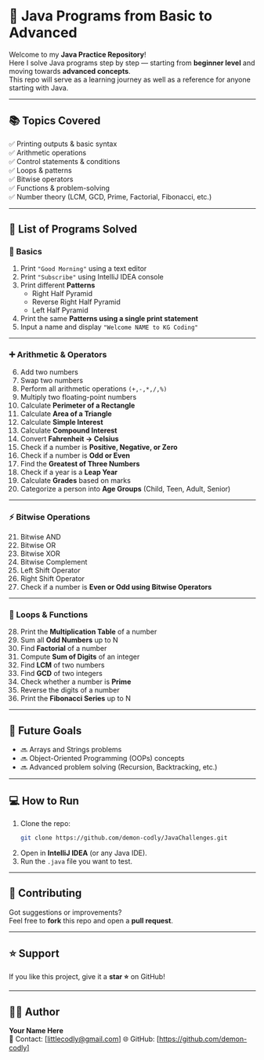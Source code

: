 # 🚀 Java Programs from Basic to Advanced

Welcome to my **Java Practice Repository**!  
Here I solve Java programs step by step — starting from **beginner level** and moving towards **advanced concepts**.  
This repo will serve as a learning journey as well as a reference for anyone starting with Java.  

---

## 📚 Topics Covered
✅ Printing outputs & basic syntax  
✅ Arithmetic operations  
✅ Control statements & conditions  
✅ Loops & patterns  
✅ Bitwise operators  
✅ Functions & problem-solving  
✅ Number theory (LCM, GCD, Prime, Factorial, Fibonacci, etc.)  

---

## 📝 List of Programs Solved

### 🔰 Basics
1. Print `"Good Morning"` using a text editor  
2. Print `"Subscribe"` using IntelliJ IDEA console  
3. Print different **Patterns**  
   - Right Half Pyramid  
   - Reverse Right Half Pyramid  
   - Left Half Pyramid  
4. Print the same **Patterns using a single print statement**  
5. Input a name and display `"Welcome NAME to KG Coding"`  

---

### ➕ Arithmetic & Operators
6. Add two numbers  
7. Swap two numbers  
8. Perform all arithmetic operations `(+,-,*,/,%)`  
9. Multiply two floating-point numbers  
10. Calculate **Perimeter of a Rectangle**  
11. Calculate **Area of a Triangle**  
12. Calculate **Simple Interest**  
13. Calculate **Compound Interest**  
14. Convert **Fahrenheit → Celsius**  
15. Check if a number is **Positive, Negative, or Zero**  
16. Check if a number is **Odd or Even**  
17. Find the **Greatest of Three Numbers**  
18. Check if a year is a **Leap Year**  
19. Calculate **Grades** based on marks  
20. Categorize a person into **Age Groups** (Child, Teen, Adult, Senior)  

---

### ⚡ Bitwise Operations
21. Bitwise AND  
22. Bitwise OR  
23. Bitwise XOR  
24. Bitwise Complement  
25. Left Shift Operator  
26. Right Shift Operator  
27. Check if a number is **Even or Odd using Bitwise Operators**  

---

### 🔄 Loops & Functions
28. Print the **Multiplication Table** of a number  
29. Sum all **Odd Numbers** up to N  
30. Find **Factorial** of a number  
31. Compute **Sum of Digits** of an integer  
32. Find **LCM** of two numbers  
33. Find **GCD** of two integers  
34. Check whether a number is **Prime**  
35. Reverse the digits of a number  
36. Print the **Fibonacci Series** up to N  

---

## 🎯 Future Goals
- 🔜 Arrays and Strings problems  
- 🔜 Object-Oriented Programming (OOPs) concepts  
- 🔜 Advanced problem solving (Recursion, Backtracking, etc.)  

---

## 💻 How to Run
1. Clone the repo:
   ```bash
   git clone https://github.com/demon-codly/JavaChallenges.git
2. Open in **IntelliJ IDEA** (or any Java IDE).  
3. Run the `.java` file you want to test.  

---

## 🤝 Contributing
Got suggestions or improvements?  
Feel free to **fork** this repo and open a **pull request**.  

---

## ⭐ Support
If you like this project, give it a **star ⭐** on GitHub!  

---

## 👨‍💻 Author
**Your Name Here**  
📧 Contact: [littlecodly@gmail.com]
🌐 GitHub: [https://github.com/demon-codly]
